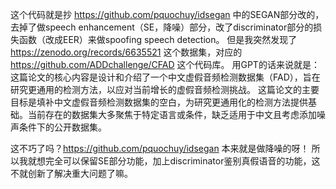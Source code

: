 这个代码就是抄 https://github.com/pquochuy/idsegan 中的SEGAN部分改的，去掉了做speech enhancement（SE，降噪）部分，改了discriminator部分的损失函数（改成EER）来做spoofing speech detection。
但是我突然发现了 https://zenodo.org/records/6635521 这个数据集，对应的 https://github.com/ADDchallenge/CFAD 这个代码库。
用GPT的话来说就是：这篇论文的核心内容是设计和介绍了一个中文虚假音频检测数据集（FAD），旨在研究更通用的检测方法，以应对当前增长的虚假音频检测挑战。
这篇论文的主要目标是填补中文虚假音频检测数据集的空白，为研究更通用化的检测方法提供基础。当前存在的数据集大多聚焦于特定语言或条件，缺乏适用于中文且考虑添加噪声条件下的公开数据集。

这不巧了吗？https://github.com/pquochuy/idsegan 本来就是做降噪的呀！
所以我就想完全可以保留SE部分功能，加上discriminator鉴别真假语音的功能，这不就创新了解决重大问题了嘛。
